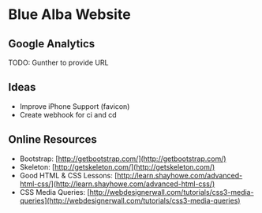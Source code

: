 # Blue Alba Website #

## Google Analytics ##
TODO: Gunther to provide URL

## Ideas ##
* Improve iPhone Support (favicon)
* Create webhook for ci and cd

## Online Resources ##
* Bootstrap: [http://getbootstrap.com/](http://getbootstrap.com/)
* Skeleton: [http://getskeleton.com/](http://getskeleton.com/)
* Good HTML & CSS Lessons: [http://learn.shayhowe.com/advanced-html-css/](http://learn.shayhowe.com/advanced-html-css/)
* CSS Media Queries: [http://webdesignerwall.com/tutorials/css3-media-queries](http://webdesignerwall.com/tutorials/css3-media-queries)